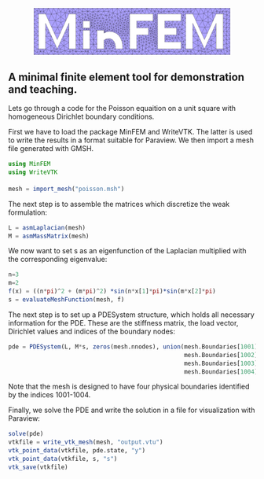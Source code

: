 
<center><img src="logo/fem.png" alt="fem" width="400"/></center>

## A minimal finite element tool for demonstration and teaching.

Lets go through a code for the Poisson equaition on a unit square with homogeneous Dirichlet boundary conditions.

First we have to load the package MinFEM and WriteVTK. The latter is used to write the results in a format suitable for Paraview. We then import a mesh file generated with GMSH.


```julia
using MinFEM
using WriteVTK

mesh = import_mesh("poisson.msh")

```

The next step is to assemble the matrices which discretize the weak formulation:

```julia
L = asmLaplacian(mesh)
M = asmMassMatrix(mesh)
```

We now want to set s as an eigenfunction of the Laplacian multiplied with the corresponding eigenvalue:

```julia
n=3
m=2
f(x) = ((n*pi)^2 + (m*pi)^2) *sin(n*x[1]*pi)*sin(m*x[2]*pi)
s = evaluateMeshFunction(mesh, f)
```

The next step is to set up a PDESystem structure, which holds all necessary information for the PDE. These are the stiffness matrix, the load vector, Dirichlet values and indices of the boundary nodes:


```julia
pde = PDESystem(L, M*s, zeros(mesh.nnodes), union(mesh.Boundaries[1001].Nodes,
                                                  mesh.Boundaries[1002].Nodes,
                                                  mesh.Boundaries[1003].Nodes,
                                                  mesh.Boundaries[1004].Nodes))
```

Note that the mesh is designed to have four physical boundaries identified by the indices 1001-1004.

Finally, we solve the PDE and write the solution in a file for visualization with Paraview:


```julia
solve(pde)
vtkfile = write_vtk_mesh(mesh, "output.vtu")
vtk_point_data(vtkfile, pde.state, "y")
vtk_point_data(vtkfile, s, "s")
vtk_save(vtkfile)
```
